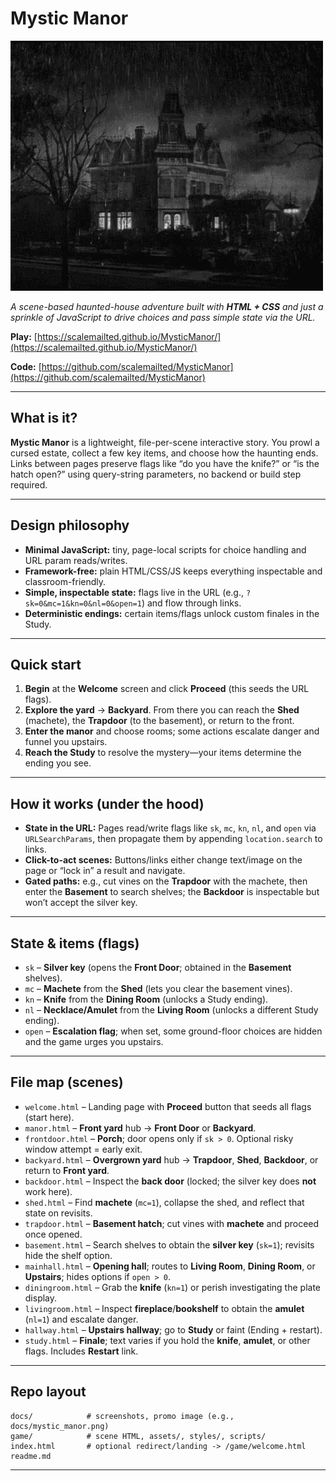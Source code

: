 # Mystic Manor

![Mystic Manor – screenshot](docs/MysticManor.gif)

*A scene-based haunted-house adventure built with **HTML + CSS** and just a sprinkle of JavaScript to drive choices and pass simple state via the URL.*

**Play:** [https://scalemailted.github.io/MysticManor/](https://scalemailted.github.io/MysticManor/)

**Code:** [https://github.com/scalemailted/MysticManor](https://github.com/scalemailted/MysticManor)

---

## What is it?

**Mystic Manor** is a lightweight, file-per-scene interactive story. You prowl a cursed estate, collect a few key items, and choose how the haunting ends. Links between pages preserve flags like “do you have the knife?” or “is the hatch open?” using query-string parameters, no backend or build step required.

---

## Design philosophy

* **Minimal JavaScript:** tiny, page-local scripts for choice handling and URL param reads/writes.
* **Framework-free:** plain HTML/CSS/JS keeps everything inspectable and classroom-friendly.
* **Simple, inspectable state:** flags live in the URL (e.g., `?sk=0&mc=1&kn=0&nl=0&open=1`) and flow through links.
* **Deterministic endings:** certain items/flags unlock custom finales in the Study.

---

## Quick start

1. **Begin** at the **Welcome** screen and click **Proceed** (this seeds the URL flags).
2. **Explore the yard** → **Backyard**. From there you can reach the **Shed** (machete), the **Trapdoor** (to the basement), or return to the front.
3. **Enter the manor** and choose rooms; some actions escalate danger and funnel you upstairs.
4. **Reach the Study** to resolve the mystery—your items determine the ending you see.

---

## How it works (under the hood)

* **State in the URL:** Pages read/write flags like `sk`, `mc`, `kn`, `nl`, and `open` via `URLSearchParams`, then propagate them by appending `location.search` to links.
* **Click-to-act scenes:** Buttons/links either change text/image on the page or “lock in” a result and navigate.
* **Gated paths:** e.g., cut vines on the **Trapdoor** with the machete, then enter the **Basement** to search shelves; the **Backdoor** is inspectable but won’t accept the silver key.

---

## State & items (flags)

* `sk` – **Silver key** (opens the **Front Door**; obtained in the **Basement** shelves).
* `mc` – **Machete** from the **Shed** (lets you clear the basement vines).
* `kn` – **Knife** from the **Dining Room** (unlocks a Study ending).
* `nl` – **Necklace/Amulet** from the **Living Room** (unlocks a different Study ending).
* `open` – **Escalation flag**; when set, some ground-floor choices are hidden and the game urges you upstairs.

---

## File map (scenes)

* `welcome.html` – Landing page with **Proceed** button that seeds all flags (start here).
* `manor.html` – **Front yard** hub → **Front Door** or **Backyard**.
* `frontdoor.html` – **Porch**; door opens only if `sk > 0`. Optional risky window attempt = early exit.
* `backyard.html` – **Overgrown yard** hub → **Trapdoor**, **Shed**, **Backdoor**, or return to **Front yard**.&#x20;
* `backdoor.html` – Inspect the **back door** (locked; the silver key does **not** work here).&#x20;
* `shed.html` – Find **machete** (`mc=1`), collapse the shed, and reflect that state on revisits.
* `trapdoor.html` – **Basement hatch**; cut vines with **machete** and proceed once opened.
* `basement.html` – Search shelves to obtain the **silver key** (`sk=1`); revisits hide the shelf option.&#x20;
* `mainhall.html` – **Opening hall**; routes to **Living Room**, **Dining Room**, or **Upstairs**; hides options if `open > 0`.
* `diningroom.html` – Grab the **knife** (`kn=1`) or perish investigating the plate display.
* `livingroom.html` – Inspect **fireplace**/**bookshelf** to obtain the **amulet** (`nl=1`) and escalate danger.
* `hallway.html` – **Upstairs hallway**; go to **Study** or faint (Ending + restart).
* `study.html` – **Finale**; text varies if you hold the **knife**, **amulet**, or other flags. Includes **Restart** link.


---

## Repo layout

```
docs/            # screenshots, promo image (e.g., docs/mystic_manor.png)
game/            # scene HTML, assets/, styles/, scripts/
index.html       # optional redirect/landing -> /game/welcome.html
readme.md
```

---